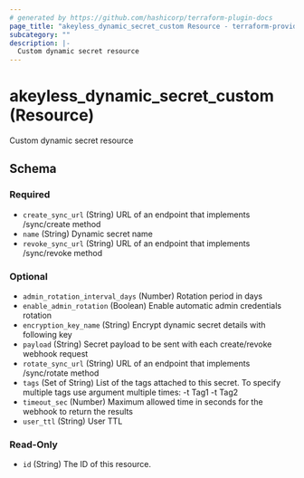 ```yaml
---
# generated by https://github.com/hashicorp/terraform-plugin-docs
page_title: "akeyless_dynamic_secret_custom Resource - terraform-provider-akeyless"
subcategory: ""
description: |-
  Custom dynamic secret resource
---
```


# akeyless_dynamic_secret_custom (Resource)

Custom dynamic secret resource



<!-- schema generated by tfplugindocs -->
## Schema

### Required

- `create_sync_url` (String) URL of an endpoint that implements /sync/create method
- `name` (String) Dynamic secret name
- `revoke_sync_url` (String) URL of an endpoint that implements /sync/revoke method

### Optional

- `admin_rotation_interval_days` (Number) Rotation period in days
- `enable_admin_rotation` (Boolean) Enable automatic admin credentials rotation
- `encryption_key_name` (String) Encrypt dynamic secret details with following key
- `payload` (String) Secret payload to be sent with each create/revoke webhook request
- `rotate_sync_url` (String) URL of an endpoint that implements /sync/rotate method
- `tags` (Set of String) List of the tags attached to this secret. To specify multiple tags use argument multiple times: -t Tag1 -t Tag2
- `timeout_sec` (Number) Maximum allowed time in seconds for the webhook to return the results
- `user_ttl` (String) User TTL

### Read-Only

- `id` (String) The ID of this resource.



